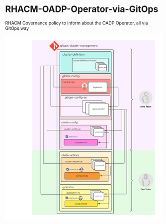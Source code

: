 # RHACM-OADP-Operator-via-GitOps
RHACM Governance policy to inform about the OADP Operator, all via GitOps way

![MonoRepo HLD](images/monorepo.png)
